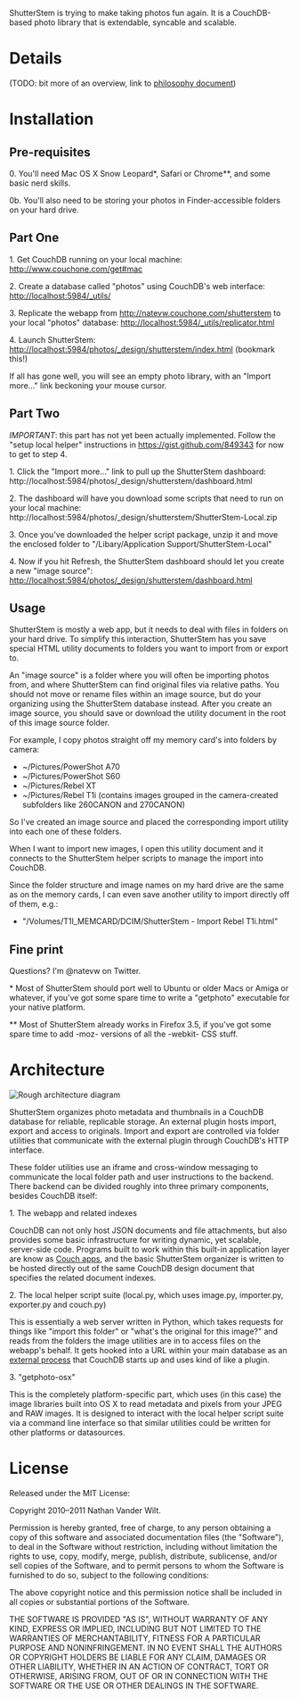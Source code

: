 ShutterStem is trying to make taking photos fun again. It is a CouchDB-based photo library that is extendable, syncable and scalable.

# Details #

(TODO: bit more of an overview, link to [philosophy document]())

# Installation #

## Pre-requisites ##

0\. You'll need Mac OS X Snow Leopard*, Safari or Chrome**, and some basic nerd skills.

0b\. You'll also need to be storing your photos in Finder-accessible folders on your hard drive.

## Part One ##

1\. Get CouchDB running on your local machine: <http://www.couchone.com/get#mac>

2\. Create a database called "photos" using CouchDB's web interface: <http://localhost:5984/_utils/>

3\. Replicate the webapp from http://natevw.couchone.com/shutterstem to your local "photos" database: <http://localhost:5984/_utils/replicator.html>

4\. Launch ShutterStem: <http://localhost:5984/photos/_design/shutterstem/index.html> (bookmark this!)

If all has gone well, you will see an empty photo library, with an "Import more..." link beckoning your mouse cursor.

## Part Two ##

*IMPORTANT*: this part has not yet been actually implemented. Follow the "setup local helper" instructions in <https://gist.github.com/849343> for now to get to step 4.

1\. Click the "Import more..." link to pull up the ShutterStem dashboard: http://localhost:5984/photos/_design/shutterstem/dashboard.html

2\. The dashboard will have you download some scripts that need to run on your local machine: http://localhost:5984/photos/_design/shutterstem/ShutterStem-Local.zip

3\. Once you've downloaded the helper script package, unzip it and move the enclosed folder to "/Libary/Application Support/ShutterStem-Local"

4\. Now if you hit Refresh, the ShutterStem dashboard should let you create a new "image source": <http://localhost:5984/photos/_design/shutterstem/dashboard.html>


## Usage ##

ShutterStem is mostly a web app, but it needs to deal with files in folders on your hard drive.
To simplify this interaction, ShutterStem has you save special HTML utility documents to folders you want to import from or export to.

An "image source" is a folder where you will often be importing photos from, and where ShutterStem can find original files via relative paths.
You should not move or rename files within an image source, but do your organizing using the ShutterStem database instead.
After you create an image source, you should save or download the utility document in the root of this image source folder.

For example, I copy photos straight off my memory card's into folders by camera:

- ~/Pictures/PowerShot A70
- ~/Pictures/PowerShot S60
- ~/Pictures/Rebel XT
- ~/Pictures/Rebel T1i (contains images grouped in the camera-created subfolders like 260CANON and 270CANON)

So I've created an image source and placed the corresponding import utility into each one of these folders.

When I want to import new images, I open this utility document and it connects to the ShutterStem helper scripts to manage the import into CouchDB.

Since the folder structure and image names on my hard drive are the same as on the memory cards, I can even save another utility to import directly off of them, e.g.:

- "/Volumes/T1I_MEMCARD/DCIM/ShutterStem - Import Rebel T1i.html"


## Fine print ##

Questions? I'm @natevw on Twitter.

\* Most of ShutterStem should port well to Ubuntu or older Macs or Amiga or whatever, if you've got some spare time to write a "getphoto" executable for your native platform.

\*\* Most of ShutterStem already works in Firefox 3.5, if you've got some spare time to add -moz- versions of all the -webkit- CSS stuff.


# Architecture #

![Rough architecture diagram](ShutterStem/raw/master/_attachments/architecture_sketch.gif)

ShutterStem organizes photo metadata and thumbnails in a CouchDB database for reliable, replicable storage.
An external plugin hosts import, export and access to originals. Import and export are controlled via
folder utilities that communicate with the external plugin through CouchDB's HTTP interface.

These folder utilities use an iframe and cross-window messaging to communicate the local folder path and user instructions to the backend. There backend can be divided roughly into three primary components, besides CouchDB itself:

1\. The webapp and related indexes

CouchDB can not only host JSON documents and file attachments, but also provides some basic infrastructure for writing dynamic, yet scalable, server-side code. Programs built to work within this built-in application layer are know as [Couch apps](http://couchapp.org/page/index), and the basic ShutterStem organizer is written to be hosted directly out of the same CouchDB design document that specifies the related document indexes.

2\. The local helper script suite (local.py, which uses image.py, importer.py, exporter.py and couch.py)

This is essentially a web server written in Python, which takes requests for things like "import this folder" or "what's the original for this image?" and
reads from the folders the image utilities are in to access files on the webapp's behalf.
It gets hooked into a URL within your main database as an [external process](http://wiki.apache.org/couchdb/ExternalProcesses) that
CouchDB starts up and uses kind of like a plugin.

3\. "getphoto-osx"

This is the completely platform-specific part, which uses (in this case) the image libraries built into OS X to read metadata and pixels from your JPEG and RAW images.
It is designed to interact with the local helper script suite via a command line interface so that similar utilities could be written for other platforms or datasources.


# License #

Released under the MIT License:

Copyright 2010–2011 Nathan Vander Wilt.

Permission is hereby granted, free of charge, to any person obtaining a copy
of this software and associated documentation files (the "Software"), to deal
in the Software without restriction, including without limitation the rights
to use, copy, modify, merge, publish, distribute, sublicense, and/or sell
copies of the Software, and to permit persons to whom the Software is
furnished to do so, subject to the following conditions:

The above copyright notice and this permission notice shall be included in
all copies or substantial portions of the Software.

THE SOFTWARE IS PROVIDED "AS IS", WITHOUT WARRANTY OF ANY KIND, EXPRESS OR
IMPLIED, INCLUDING BUT NOT LIMITED TO THE WARRANTIES OF MERCHANTABILITY,
FITNESS FOR A PARTICULAR PURPOSE AND NONINFRINGEMENT. IN NO EVENT SHALL THE
AUTHORS OR COPYRIGHT HOLDERS BE LIABLE FOR ANY CLAIM, DAMAGES OR OTHER
LIABILITY, WHETHER IN AN ACTION OF CONTRACT, TORT OR OTHERWISE, ARISING FROM,
OUT OF OR IN CONNECTION WITH THE SOFTWARE OR THE USE OR OTHER DEALINGS IN
THE SOFTWARE.